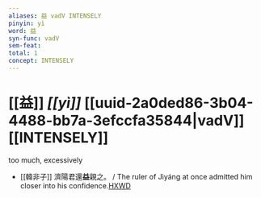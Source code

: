 ```yaml
---
aliases: 益 vadV INTENSELY
pinyin: yì
word: 益
syn-func: vadV
sem-feat: 
total: 1
concept: INTENSELY 
---
```

# [[益]] *[[yì]]*  [[uuid-2a0ded86-3b04-4488-bb7a-3efccfa35844|vadV]] [[INTENSELY]]
too much, excessively
 - [[韓非子]] 濟陽君還**益**親之。 / The ruler of Jìyáng at once admitted him closer into his confidence.[HXWD](https://hxwd.org/textview.html?location=KR3c0005_tls_031-62a.10)